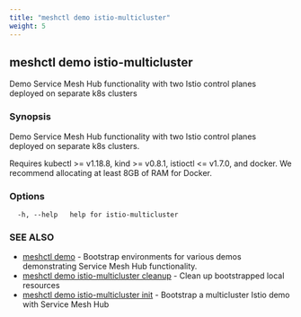 ```yaml
---
title: "meshctl demo istio-multicluster"
weight: 5
---
```

## meshctl demo istio-multicluster

Demo Service Mesh Hub functionality with two Istio control planes deployed on separate k8s clusters

### Synopsis


Demo Service Mesh Hub functionality with two Istio control planes deployed on separate k8s clusters.

Requires kubectl >= v1.18.8, kind >= v0.8.1, istioctl <= v1.7.0, and docker.
We recommend allocating at least 8GB of RAM for Docker.


### Options

```
  -h, --help   help for istio-multicluster
```

### SEE ALSO

* [meshctl demo](../meshctl_demo)	 - Bootstrap environments for various demos demonstrating Service Mesh Hub functionality.
* [meshctl demo istio-multicluster cleanup](../meshctl_demo_istio-multicluster_cleanup)	 - Clean up bootstrapped local resources
* [meshctl demo istio-multicluster init](../meshctl_demo_istio-multicluster_init)	 - Bootstrap a multicluster Istio demo with Service Mesh Hub

